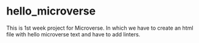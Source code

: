 # hello_microverse
This is 1st week project for Microverse. In which we have to create an html file with hello microverse text and have to add linters. 
